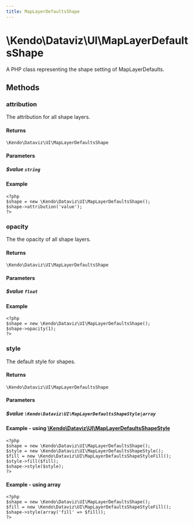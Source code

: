 ```yaml
---
title: MapLayerDefaultsShape
---
```


# \Kendo\Dataviz\UI\MapLayerDefaultsShape

A PHP class representing the shape setting of MapLayerDefaults.


## Methods

### attribution
The attribution for all shape layers.

#### Returns
`\Kendo\Dataviz\UI\MapLayerDefaultsShape`

#### Parameters

##### $value `string`



#### Example 
    <?php
    $shape = new \Kendo\Dataviz\UI\MapLayerDefaultsShape();
    $shape->attribution('value');
    ?>

### opacity
The the opacity of all shape layers.

#### Returns
`\Kendo\Dataviz\UI\MapLayerDefaultsShape`

#### Parameters

##### $value `float`



#### Example 
    <?php
    $shape = new \Kendo\Dataviz\UI\MapLayerDefaultsShape();
    $shape->opacity(1);
    ?>

### style

The default style for shapes.

#### Returns
`\Kendo\Dataviz\UI\MapLayerDefaultsShape`

#### Parameters

##### $value `\Kendo\Dataviz\UI\MapLayerDefaultsShapeStyle|array`


#### Example - using [\Kendo\Dataviz\UI\MapLayerDefaultsShapeStyle](/api/wrappers/php/Kendo/Dataviz/UI/MapLayerDefaultsShapeStyle)
    <?php
    $shape = new \Kendo\Dataviz\UI\MapLayerDefaultsShape();
    $style = new \Kendo\Dataviz\UI\MapLayerDefaultsShapeStyle();
    $fill = new \Kendo\Dataviz\UI\MapLayerDefaultsShapeStyleFill();
    $style->fill($fill);
    $shape->style($style);
    ?>

#### Example - using array

    <?php
    $shape = new \Kendo\Dataviz\UI\MapLayerDefaultsShape();
    $fill = new \Kendo\Dataviz\UI\MapLayerDefaultsShapeStyleFill();
    $shape->style(array('fill' => $fill));
    ?>

